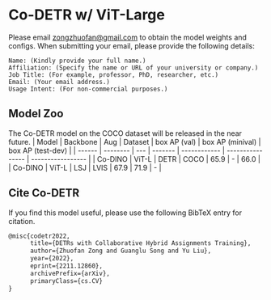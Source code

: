 # Co-DETR w/ ViT-Large
Please email zongzhuofan@gmail.com to obtain the model weights and configs. When submitting your email, please provide the following details:
```
Name: (Kindly provide your full name.)
Affiliation: (Specify the name or URL of your university or company.)
Job Title: (For example, professor, PhD, researcher, etc.)
Email: (Your email address.)
Usage Intent: (For non-commercial purposes.)
```

## Model Zoo

The Co-DETR model on the COCO dataset will be released in the near future.
| Model  | Backbone | Aug | Dataset | box AP (val) | box AP (minival) | box AP (test-dev) |
| ------ | -------- | --- | ------- | ------------ | ---------------- | ----------------- |
| Co-DINO | ViT-L | DETR | COCO | 65.9 | - | 66.0 |
| Co-DINO | ViT-L | LSJ | LVIS | 67.9 | 71.9 | - |

## Cite Co-DETR

If you find this model useful, please use the following BibTeX entry for citation.

```latex
@misc{codetr2022,
      title={DETRs with Collaborative Hybrid Assignments Training},
      author={Zhuofan Zong and Guanglu Song and Yu Liu},
      year={2022},
      eprint={2211.12860},
      archivePrefix={arXiv},
      primaryClass={cs.CV}
}
```

